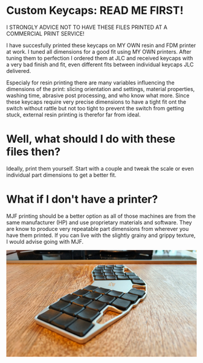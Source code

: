 # Custom Keycaps: READ ME FIRST!

I STRONGLY ADVICE NOT TO HAVE THESE FILES PRINTED AT A COMMERCIAL PRINT SERVICE!

I have succesfully printed these keycaps on MY OWN resin and FDM printer at work. I tuned all dimensions for a good fit using MY OWN printers. After tuning them to perfection I ordered them at JLC and received keycaps with a very bad finish and fit, even different fits between individual keycaps JLC delivered.

Especialy for resin printing there are many variables influencing the dimensions of the print: slicing orientation and settings, material properties, washing time, abrasive post processing, and who know what more. Since these keycaps require very precise dimensions to have a tight fit ont the switch without rattle but not too tight to prevent the switch from getting stuck, external resin printing is therefor far from ideal.

# Well, what should I do with these files then?

Ideally, print them yourself. Start with a couple and tweak the scale or even individual part dimensions to get a better fit.

# What if I don't have a printer?
MJF printing should be a better option as all of those machines are from the same manufacturer (HP) and use proprietary materials and software. They are know to produce very repeatable part dimensions from wherever you have them printed. If you can live with the slightly grainy and grippy texture, I would advise going with MJF.

![](images/mikefivekeycap%20flats.jpg)
